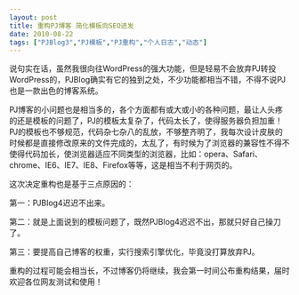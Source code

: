```yaml
---
layout: post
title: 重构PJ博客 简化模板向SEO进发		
date: 2010-08-22
tags: ["PJBlog3","PJ模板","PJ重构","个人日志","动态"]
---
```


说句实在话，虽然我很向往WordPress的强大功能，但是轻易不会放弃PJ转投WordPress的，PJBlog确实有它的独到之处，不少功能都相当不错，不得不说PJ也是一款出色的博客系统。

PJ博客的小问题也是相当多的，各个方面都有或大或小的各种问题，最让人头疼的还是模板的问题了，PJ的模板太复杂了，代码太长了，使得服务器负担加重！PJ的模板也不够规范，代码杂七杂八的乱放，不够整齐明了，我每次设计皮肤的时候都是直接修改原来的文件完成的，太乱了，有时候为了浏览器的兼容性不得不使得代码加长，使浏览器适应不同类型的浏览器，比如：opera、Safari、chrome、IE6、IE7、IE8、Firefox等等，这是相当不利于网页的。

这次决定重构也是基于三点原因的：

第一：PJBlog4迟迟不出来。

第二：就是上面说到的模板问题了，既然PJBlog4迟迟不出，那就只好自己操刀了。

第三：要提高自己博客的权重，实行搜索引擎优化，毕竟没打算放弃PJ。

重构的过程可能会相当长，不过博客仍将继续，我会第一时间公布重构结果，届时欢迎各位网友测试和使用！		